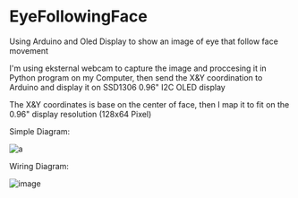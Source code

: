 # EyeFollowingFace
Using Arduino and Oled Display to show an image of eye that follow face movement

I'm using eksternal webcam to capture the image and proccesing it in Python program on my Computer, then send the X&Y coordination to Arduino and display it on SSD1306 0.96" I2C OLED display

The X&Y coordinates is base on the center of face, then I map it to fit on the 0.96" display resolution (128x64 Pixel)

Simple Diagram:

![a](https://user-images.githubusercontent.com/105662575/199051556-91f63255-1d8a-456e-96d1-ceed8a75d34f.jpg)

Wiring Diagram:

![image](https://user-images.githubusercontent.com/105662575/199055112-e1b2ffec-750e-4808-9037-006c94d1d75b.png)
